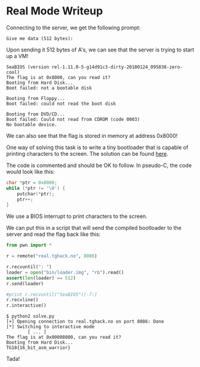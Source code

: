 # Real Mode Writeup

Connecting to the server, we get the following prompt:
```
Give me data (512 bytes):
```

Upon sending it 512 bytes of A's, we can see that the server is trying to start up a VM!
```
SeaBIOS (version rel-1.11.0-5-g14d91c3-dirty-20180124_095838-zero-cool)
The flag is at 0x8000, can you read it?
Booting from Hard Disk...
Boot failed: not a bootable disk

Booting from Floppy...
Boot failed: could not read the boot disk

Booting from DVD/CD...
Boot failed: Could not read from CDROM (code 0003)
No bootable device.
```

We can also see that the flag is stored in memory at address 0x8000!

One way of solving this task is to write a tiny bootloader that is capable of printing characters to the screen. The solution can be found [here](src/loader.s).

The code is commented and should be OK to follow. In pseudo-C, the code would look like this:
```C
char *ptr = 0x8000;
while (*ptr != '\0') {
	putchar(*ptr);
	ptr++;
}
```

We use a BIOS interrupt to print characters to the screen.


We can put this in a script that will send the compiled bootloader to the server and read the flag back like this:
```python
from pwn import *

r = remote("real.tghack.no", 8086)

r.recvuntil(": ")
loader = open("bin/loader.img", "rb").read()
assert(len(loader) == 512)
r.send(loader)

#print r.recvuntil("SeaBIOS")[-7:]
r.recvline()
r.interactive()
```

```
$ python2 solve.py
[+] Opening connection to real.tghack.no on port 8086: Done
[*] Switching to interactive mode
		[ ... ]
The flag is at 0x00008000, can you read it?
Booting from Hard Disk...
TG18{16_bit_asm_warrior}
```

Tada!
